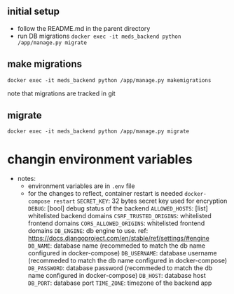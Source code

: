## initial setup
- follow the README.md in the parent directory
- run DB migrations `docker exec -it meds_backend python /app/manage.py migrate`


## make migrations
`docker exec -it meds_backend python /app/manage.py makemigrations`

note that migrations are tracked in git


## migrate
`docker exec -it meds_backend python /app/manage.py migrate`


# changin environment variables
- notes:
    - environment variables are in `.env` file
    - for the changes to reflect, container restart is needed `docker-compose restart`
`SECRET_KEY`: 32 bytes secret key used for encryption
`DEBUG`: [bool] debug status of the backend
`ALLOWED_HOSTS`: [list] whitelisted backend domains
`CSRF_TRUSTED_ORIGINS`: whitelisted frontend domains
`CORS_ALLOWED_ORIGINS`: whitelisted frontend domains
`DB_ENGINE`: db engine to use. ref: https://docs.djangoproject.com/en/stable/ref/settings/#engine
`DB_NAME`: database name (recommeded to match the db name configured in docker-compose)
`DB_USERNAME`: database username (recommeded to match the db name configured in docker-compose)
`DB_PASSWORD`: database password (recommeded to match the db name configured in docker-compose)
`DB_HOST`: database host
`DB_PORT`: database port
`TIME_ZONE`: timezone of the backend app